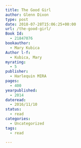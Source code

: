 ```yaml
---
title: The Good Girl
author: Glenn Dixon
type: post
date: 2018-07-28T15:06:25+00:00
url: /the-good-girl/
Book Id:
  - 21847076
bookauthor:
  - Mary Kubica
Author l-f:
  - Kubica, Mary
myrating:
  - 5
publisher:
  - Harlequin MIRA
pages:
  - 400
yearpublished:
  - 2014
dateread:
  - 2016/11/10
status:
  - read
categories:
  - Uncategorized
tags:
  - read

---
```

